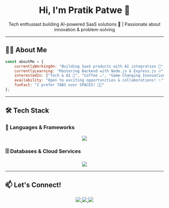 <h1 align="center">Hi, I'm Pratik Patwe 👋</h1>
<p align="center">
  Tech enthusiast building AI-powered SaaS solutions 🚀 | Passionate about innovation & problem-solving
</p>

---

## 👨‍💻 About Me

```javascript
const aboutMe = {
    currentlyWorkingOn: "Building SaaS products with AI integration 🚀",
    currentlyLearning: "Mastering Backend with Node.js & Express.js 🔥",
    interestedIn: ["Tech & AI 🤖", "Coffee ☕", "Game-Changing Innovations 💡"],
    availability: "Open to exciting opportunities & collaborations! ✨",
    funFact: "I prefer TABS over SPACES! 🧑‍💻"
};
```

---

## 🛠 Tech Stack

### 🚀 Languages & Frameworks
<p align="center">
  <img src="https://skillicons.dev/icons?i=js,ts,py,nodejs,express,react,nextjs&perline=6&theme=dark" />
</p>

### 🗄️ Databases & Cloud Services
<p align="center">
  <img src="https://skillicons.dev/icons?i=mongodb,supabase,firebase,aws,docker&perline=5&theme=dark" />
</p>

---

## 📫 Let's Connect!
<p align="center">
  <a href="https://pratikpatwe.xyz" target="_blank">
    <img src="https://img.shields.io/badge/Website-000000?style=for-the-badge&logo=vercel&logoColor=white" />
  </a>
  <a href="https://x.com/yourhandle" target="_blank">
    <img src="https://img.shields.io/badge/Twitter-1DA1F2?style=for-the-badge&logo=twitter&logoColor=white" />
  </a>
  <a href="https://linkedin.com/in/yourhandle" target="_blank">
    <img src="https://img.shields.io/badge/LinkedIn-0A66C2?style=for-the-badge&logo=linkedin&logoColor=white" />
  </a>
</p>
